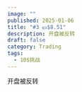 ```yaml
---
image: ""
published: 2025-01-06
title: "#3 💵$8.51"
description: 开盘被反转
draft: false
category: Trading
tags:
  - 10$挑战
---
```

开盘被反转
